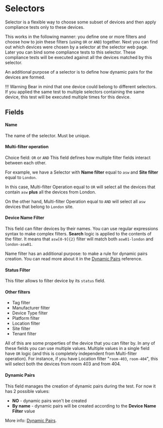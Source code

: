# Selectors

Selector is a flexible way to choose some subset of devices and then apply compliance tests only to these devices.

This works in the following manner: you define one or more filters and choose how to join these filters (using `OR` or `AND`) together. Next you can find out which devices were chosen by a selector at the selector web page. Later you can bind some compliance tests to this selector. These compliance tests will be executed against all the devices matched by this selector.


An additional purpose of a selector is to define how dynamic pairs for the devices are formed.

!!! Warning
    Bear in mind that one device could belong to different selectors. If you applied the same test to multiple selectors containing the same device, this test will be executed multiple times for this device.


## Fields

#### Name

The name of the selector. Must be unique.

#### Multi-filter operation

Choice field: `OR` or `AND`
This field defines how multiple filter fields interact between each other.

For example, we have a Selector with **Name filter** equal to `asw` and **Site filter** equal to `London`.

In this case, Multi-filter Operation equal to `OR` will select all the devices that contain `asw` **plus** all the devices from London.

On the other hand, Multi-filter Operation equal to `AND` will select all `asw` devices that belong to `London` site.


#### Device Name Filter

This field can filter devices by their names. You can use regular expressions syntax to make complex filters. **Search** logic is applied to the contents of the filter. It means that `asw[0-9]{2}` filter will match both `asw01-london` and `london-asw01`.

Name filter has an additional purpose: to make a rule for dynamic pairs creation. You can read more about it in the [Dynamic Pairs](../tips_tricks/dynamic_pairs.md) reference.


#### Status Filter
This filter allows to filter device by its `status` field.

#### Other filters

* Tag filter
* Manufacturer filter
* Device Type filter
* Platform filter
* Location filter
* Site filter
* Tenant filter

All of this are some properties of the device that you can filter by. In any of these fields you can use multiple values. Multiple values in a single field have `OR` logic (and this is completely independent from Multi-filter operation).
For instance, if you have Location filter "`room-403`, `room-404`", this will select both the devices from room 403 and from 404.

#### Dynamic Pairs
This field manages the creation of dynamic pairs during the test.
For now it has 2 possible values:

* **NO** - dynamic pairs won't be created
* **By name** - dynamic pairs will be created according to the **Device Name Filter** value

More info: [Dynamic Pairs](../tips_tricks/dynamic_pairs.md).
